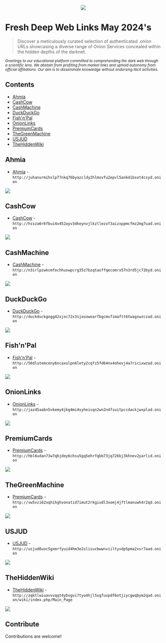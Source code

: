 <center>

<img src="Image.png">

</center>

# Fresh Deep Web Links May 2024's

> Discover a meticulously curated selection of authenticated .onion URLs showcasing a diverse range of Onion Services concealed within the hidden depths of the darknet.

<small> 

*Greetings to our educational platform committed to comprehending the dark web through a scientific lens. We abstain from profiting from market links and uphold autonomy from official affiliations. Our aim is to disseminate knowledge without endorsing illicit activities.*

</small>

## Contents

<!-- @import "[TOC]" {cmd="toc" depthFrom=1 depthTo=6 orderedList=false} -->

<!-- code_chunk_output -->

  - [Ahmia](#Ahmia)
  - [CashCow](#CashCow)
  - [CashMachine](#CashMachine)
  - [DuckDuckGo](#DuckDuckGo)
  - [Fish'n'Pal](#Fish'n'Pal)
  - [OnionLinks](#OnionLinks)
  - [PremiumCards](#PremiumCards)
  - [TheGreenMachine](#TheGreenMachine)
  - [USJUD](#USJUD)
  - [TheHiddenWiki](#TheHiddenWiki)

<!-- /code_chunk_output -->

## Ahmia

- [Ahmia](http://juhanurmihxlp77nkq76byazcldy2hlmovfu2epvl5ankdibsot4csyd.onion) - `http://juhanurmihxlp77nkq76byazcldy2hlmovfu2epvl5ankdibsot4csyd.onion`

<a href="http://juhanurmihxlp77nkq76byazcldy2hlmovfu2epvl5ankdibsot4csyd.onion"><img src="https://github.com/TMPza2024/deep-web-links/blob/main/Deep%20Web%20Links/Ahmia.png"><a>

## CashCow

- [CashCow](http://hssza6r6fbui4x452ayv3dkeynvjlkzllezxf3aizxppmcfmz2mg7uad.onion) - `http://hssza6r6fbui4x452ayv3dkeynvjlkzllezxf3aizxppmcfmz2mg7uad.onion`

<a href="http://hssza6r6fbui4x452ayv3dkeynvjlkzllezxf3aizxppmcfmz2mg7uad.onion"><img src="https://github.com/TMPza2024/deep-web-links/blob/main/Deep%20Web%20Links/Cash%20Cow.png"><a>

## CashMachine

- [CashMachine](http://n3irlpzwkcmfochhuswpcrg35z7bzqtaoffqecomrx57n3rd5jc72byd.onion) - `http://n3irlpzwkcmfochhuswpcrg35z7bzqtaoffqecomrx57n3rd5jc72byd.onion`

<a href="http://n3irlpzwkcmfochhuswpcrg35z7bzqtaoffqecomrx57n3rd5jc72byd.onion"><img src="https://github.com/TMPza2024/deep-web-links/blob/main/Deep%20Web%20Links/CashMachine.png"><a>

## DuckDuckGo

- [DuckDuckGo](http://duckduckgogg42xjoc72x3sjasowoarfbgcmvfimaftt6twagswzczad.onion) - `http://duckduckgogg42xjoc72x3sjasowoarfbgcmvfimaftt6twagswzczad.onion`

<a href="http://duckduckgogg42xjoc72x3sjasowoarfbgcmvfimaftt6twagswzczad.onion"><img src="https://github.com/TMPza2024/deep-web-links/blob/main/Deep%20Web%20Links/DuckDuckGo.png"><a>

## Fish'n'Pal

- [Fish'n'Pal](http://56dlutemceny6ncaxolpn6lety2cqfz5fd64nx4ohevj4a7ricixwzad.onion) - `http://56dlutemceny6ncaxolpn6lety2cqfz5fd64nx4ohevj4a7ricixwzad.onion`

<a href="http://56dlutemceny6ncaxolpn6lety2cqfz5fd64nx4ohevj4a7ricixwzad.onion"><img src="https://github.com/TMPza2024/deep-web-links/blob/main/Deep%20Web%20Links/Fish'n'Pal.png"><a>

## OnionLinks

- [OnionLinks](http://jaz45aabn5vkemy4jkg4mi4syheisqn2wn2n4fsuitpccdackjwxplad.onion) - `http://jaz45aabn5vkemy4jkg4mi4syheisqn2wn2n4fsuitpccdackjwxplad.onion`

<a href="http://jaz45aabn5vkemy4jkg4mi4syheisqn2wn2n4fsuitpccdackjwxplad.onion"><img src="https://github.com/TMPza2024/deep-web-links/blob/main/Deep%20Web%20Links/OnionLinks.png"><a>

## PremiumCards
- [PremiumCards](http://hbl6udan73w7qbjdey6chsu5gq5ehrfqbb73jq726kj3khnev2yarlid.onion) - `http://hbl6udan73w7qbjdey6chsu5gq5ehrfqbb73jq726kj3khnev2yarlid.onion`

<a href="http://hbl6udan73w7qbjdey6chsu5gq5ehrfqbb73jq726kj3khnev2yarlid.onion"><img src="https://github.com/TMPza2024/deep-web-links/blob/main/Deep%20Web%20Links/Premium%20cards.png"><a>

## TheGreenMachine

- [PremiumCards](http://vw5vzi62xqhihghvonatid7imut2rkgiudl3xomj4jftlmanuwh4r2qd.onion) - `http://vw5vzi62xqhihghvonatid7imut2rkgiudl3xomj4jftlmanuwh4r2qd.onion`

<a href="http://vw5vzi62xqhihghvonatid7imut2rkgiudl3xomj4jftlmanuwh4r2qd.onion"><img src="https://github.com/TMPza2024/deep-web-links/blob/main/Deep%20Web%20Links/The%20Green%20Machine.png"><a>

## USJUD

- [USJUD](http://usjud6uoc5gxmrfyuid4hm3e2slisucbwwnviiltyvdp5pma2xsr7aad.onion) - `http://usjud6uoc5gxmrfyuid4hm3e2slisucbwwnviiltyvdp5pma2xsr7aad.onion`

<a href="http://usjud6uoc5gxmrfyuid4hm3e2slisucbwwnviiltyvdp5pma2xsr7aad.onion"><img src="https://github.com/TMPza2024/deep-web-links/blob/main/Deep%20Web%20Links/USJUD.png"><a>

## TheHiddenWiki

- [TheHiddenWiki](http://zqktlwiuavvvqqt4ybvgvi7tyo4hjl5xgfuvpdf6otjiycgwqbym2qad.onion/wiki/index.php/Main_Page) - `http://zqktlwiuavvvqqt4ybvgvi7tyo4hjl5xgfuvpdf6otjiycgwqbym2qad.onion/wiki/index.php/Main_Page`

<a href="http://zqktlwiuavvvqqt4ybvgvi7tyo4hjl5xgfuvpdf6otjiycgwqbym2qad.onion/wiki/index.php/Main_Page"><img src="https://github.com/TMPza2024/deep-web-links/blob/main/Deep%20Web%20Links/the%20hidden%20wiki.png"><a>

## Contribute

Contributions are welcome!

<!-- Don't forget to add to bookmarks and distribute the repository to your friends. -->
